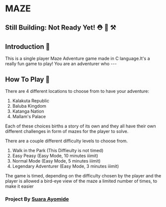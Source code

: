 # MAZE 

## Still Building: Not Ready Yet! ⛑️ 🔨 ⚒️

## Introduction :eyes: 
This is a single player Maze Adventure game made in C language.It's a really fun game to play!
You are an adventurer who ---


## How To Play :rocket:

There are 4 different locations to choose from to have your adventure:
1. Kalakuta Republic
2. Baluba Kingdom
3. Katanga Nation
4. Mallam's Palace

Each of these choices births a story of its own and they all have their own different challenges in form of mazes for the player to solve.

There are a couple different difficulty levels to choose from. 
1. Walk in the Park (This Diffieulty is not timed)
2. Easy Peasy (Easy Mode, 10 minutes iiimit)
3. Normal Mode (Easy Mode, 5 minutes iiimit)
4. Legendary Adventurer (Easy Mode, 3 minutes iiimit)


The game is timed, depending on the difficulty chosen by the player and the player is allowed a bird-eye view of the maze a limited number of times, to make it easier

### Project By [Suara Ayomide](https://twitter.com/aysuarex)
